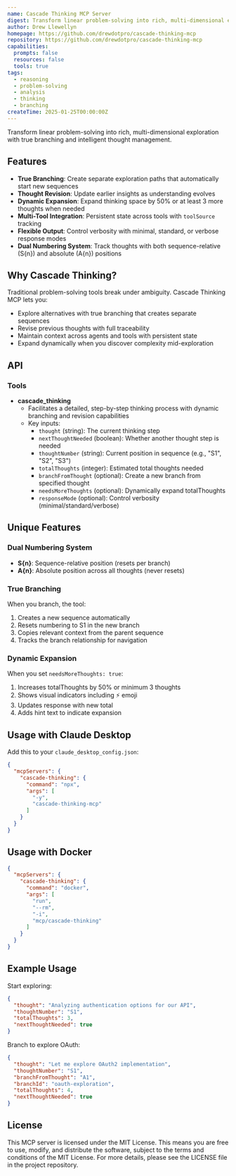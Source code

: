 ```yaml
---
name: Cascade Thinking MCP Server
digest: Transform linear problem-solving into rich, multi-dimensional exploration with true branching and intelligent thought management
author: Drew Llewellyn
homepage: https://github.com/drewdotpro/cascade-thinking-mcp
repository: https://github.com/drewdotpro/cascade-thinking-mcp
capabilities:
  prompts: false
  resources: false
  tools: true
tags:
  - reasoning
  - problem-solving
  - analysis
  - thinking
  - branching
createTime: 2025-01-25T00:00:00Z
---
```


Transform linear problem-solving into rich, multi-dimensional exploration with true branching and intelligent thought management.

## Features

- **True Branching**: Create separate exploration paths that automatically start new sequences
- **Thought Revision**: Update earlier insights as understanding evolves
- **Dynamic Expansion**: Expand thinking space by 50% or at least 3 more thoughts when needed
- **Multi-Tool Integration**: Persistent state across tools with `toolSource` tracking
- **Flexible Output**: Control verbosity with minimal, standard, or verbose response modes
- **Dual Numbering System**: Track thoughts with both sequence-relative (S{n}) and absolute (A{n}) positions

## Why Cascade Thinking?

Traditional problem-solving tools break under ambiguity. Cascade Thinking MCP lets you:
- Explore alternatives with true branching that creates separate sequences
- Revise previous thoughts with full traceability
- Maintain context across agents and tools with persistent state
- Expand dynamically when you discover complexity mid-exploration

## API

### Tools

- **cascade_thinking**
  - Facilitates a detailed, step-by-step thinking process with dynamic branching and revision capabilities
  - Key inputs:
    - `thought` (string): The current thinking step
    - `nextThoughtNeeded` (boolean): Whether another thought step is needed
    - `thoughtNumber` (string): Current position in sequence (e.g., "S1", "S2", "S3")
    - `totalThoughts` (integer): Estimated total thoughts needed
    - `branchFromThought` (optional): Create a new branch from specified thought
    - `needsMoreThoughts` (optional): Dynamically expand totalThoughts
    - `responseMode` (optional): Control verbosity (minimal/standard/verbose)

## Unique Features

### Dual Numbering System
- **S{n}**: Sequence-relative position (resets per branch)
- **A{n}**: Absolute position across all thoughts (never resets)

### True Branching
When you branch, the tool:
1. Creates a new sequence automatically
2. Resets numbering to S1 in the new branch
3. Copies relevant context from the parent sequence
4. Tracks the branch relationship for navigation

### Dynamic Expansion
When you set `needsMoreThoughts: true`:
1. Increases totalThoughts by 50% or minimum 3 thoughts
2. Shows visual indicators including ⚡ emoji
3. Updates response with new total
4. Adds hint text to indicate expansion

## Usage with Claude Desktop

Add this to your `claude_desktop_config.json`:

```json
{
  "mcpServers": {
    "cascade-thinking": {
      "command": "npx",
      "args": [
        "-y",
        "cascade-thinking-mcp"
      ]
    }
  }
}
```

## Usage with Docker

```json
{
  "mcpServers": {
    "cascade-thinking": {
      "command": "docker",
      "args": [
        "run",
        "--rm",
        "-i",
        "mcp/cascade-thinking"
      ]
    }
  }
}
```

## Example Usage

Start exploring:
```json
{
  "thought": "Analyzing authentication options for our API",
  "thoughtNumber": "S1",
  "totalThoughts": 3,
  "nextThoughtNeeded": true
}
```

Branch to explore OAuth:
```json
{
  "thought": "Let me explore OAuth2 implementation",
  "thoughtNumber": "S1",
  "branchFromThought": "A1",
  "branchId": "oauth-exploration",
  "totalThoughts": 4,
  "nextThoughtNeeded": true
}
```

## License

This MCP server is licensed under the MIT License. This means you are free to use, modify, and distribute the software, subject to the terms and conditions of the MIT License. For more details, please see the LICENSE file in the project repository.